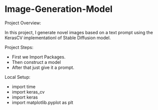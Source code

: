 # Image-Generation-Model
Project Overview:

In this project, I generate novel images based on a text prompt using the KerasCV implementationl of Stable Diffusion model.

Project Steps:

- First we Import Packages.
- Then construct a model
- After that just give it a prompt.

Local Setup:

- import time
- import keras_cv
- import keras
- import matplotlib.pyplot as plt

